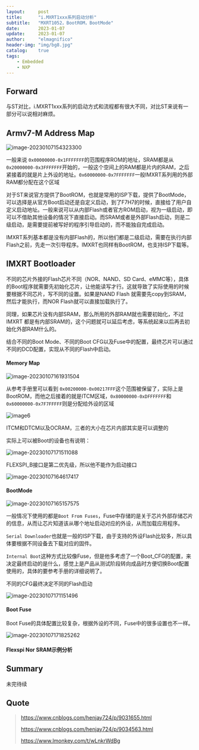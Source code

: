 ```yaml
---
layout:     post
title:      "i.MXRT1xxx系列启动分析"
subtitle:   "MXRT1052，BootROM，BootMode"
date:       2023-01-07
update:     2023-01-07
author:     "elmagnifico"
header-img: "img/bg8.jpg"
catalog:    true
tags:
    - Embedded
    - NXP
---
```


## Forward

与ST对比，i.MXRT1xxx系列的启动方式和流程都有很大不同，对比ST来说有一部分可以说相对麻烦。



## Armv7-M Address Map

![image-20230107154323300](http://img.elmagnifico.tech:9514/static/upload/elmagnifico/202301071543512.png)

一般来说 `0x00000000-0x1FFFFFFF`的范围程序ROM的地址，SRAM都是从`0x20000000-0x3FFFFFFF`开始的，一般这个空间上的RAM都是片内的RAM，之后紧接着的就是片上外设的地址。`0x60000000-0x7FFFFFFF`一般IMXRT系列用的外部RAM都分配在这个区域



对于ST来说官方提供了BootROM，也就是常用的ISP下载，提供了BootMode，可以选择是从官方Boot启动还是自定义启动，到了F7H7的时候，直接给了用户自定义启动地址。一般来说可以从内部Flash或者官方ROM启动，视为一级启动，即可以不借助其他设备的情况下直接启动。而SRAM或者是外部Flash启动，则是二级启动，是需要提前被写好的程序引导启动的，而不能独自完成启动。

IMXRT系列基本都是没有内部Flash的，所以他们都是二级启动，需要在执行内部Flash之前，先走一次引导程序。IMXRT也同样有BootROM，也支持ISP下载等。



## IMXRT Bootloader

不同的芯片外接的Flash芯片不同（NOR、NAND、SD Card、eMMC等），具体的Boot程序就需要先初始化芯片，让他能读写才行。这就导致了实际使用的时候要根据不同芯片，写不同的设置。如果是NAND Flash 就需要先copy到SRAM，然后才能执行，而NOR Flash就可以直接加载执行了。

同理，如果芯片没有内部SRAM，那么所用的外部RAM就也需要初始化，不过IMXRT 都是有内部SRAM的，这个问题就可以延后考虑，等系统起来以后再去初始化外部RAM什么的。

结合不同的Boot Mode、不同的Boot CFG以及Fuse中的配置，最终芯片可以通过不同的DCD配置，实现从不同的Flash中启动。



#### Memory Map

![image-20230107161931504](http://img.elmagnifico.tech:9514/static/upload/elmagnifico/202301071619636.png)

从参考手册里可以看到 `0x00200000-0x00217FFF`这个范围被保留了，实际上是BootROM，而他之后接着的就是ITCM区域，`0x80000000-0xDFFFFFFF`和`0x60000000-0x7F7FFFFF`则是分配给外设的区域

![image6](http://img.elmagnifico.tech:9514/static/upload/elmagnifico/202301101733596.png)

ITCM和DTCM以及OCRAM，三者的大小在芯片内部其实是可以调整的



实际上可以被Boot的设备也有说明：

![image-20230107171511088](http://img.elmagnifico.tech:9514/static/upload/elmagnifico/202301071715183.png)

FLEXSPI_B接口是第二优先级，所以他不能作为启动接口

![image-20230107164617417](http://img.elmagnifico.tech:9514/static/upload/elmagnifico/202301071646492.png)



#### BootMode

![image-20230107165157575](http://img.elmagnifico.tech:9514/static/upload/elmagnifico/202301071651644.png)

一般情况下使用的都是`Boot From Fuses`，Fuse中存储的是关于芯片外部存储芯片的信息，从而让芯片知道该从哪个地址启动对应的外设，从而加载应用程序。

`Serial Downloader`也就是一般的ISP下载，由于支持的外设Flash比较多，所以具体要根据不同设备去下载对应的固件。

`Internal Boot`这种方式比较像Fuse，但是他多考虑了一个Boot_CFG的配置，来决定最终启动的是什么，感觉上是产品从测试阶段转向成品时方便切换Boot配置使用的，具体的要参考手册的详细说明了。

不同的CFG最终决定不同的Flash启动

![image-20230107171151496](http://img.elmagnifico.tech:9514/static/upload/elmagnifico/202301071711577.png)



#### Boot Fuse

Boot Fuse的具体配置比较复杂，根据外设的不同，Fuse中的很多设置也不一样。

![image-20230107171825262](http://img.elmagnifico.tech:9514/static/upload/elmagnifico/202301071718366.png)



#### Flexspi Nor SRAM示例分析





## Summary

未完待续



## Quote

> https://www.cnblogs.com/henjay724/p/9031655.html
>
> https://www.cnblogs.com/henjay724/p/9034563.html
>
> https://www.lmonkey.com/t/wLnkrWdBg

